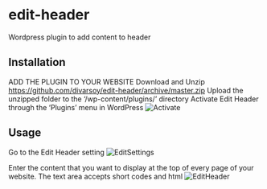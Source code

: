 # edit-header
Wordpress plugin to add content to header

## Installation
ADD THE PLUGIN TO YOUR WEBSITE
Download and Unzip https://github.com/divarsoy/edit-header/archive/master.zip
Upload the unzipped folder to the ‘/wp-content/plugins/’ directory
Activate Edit Header through the ‘Plugins’ menu in WordPress
![Activate](https://user-images.githubusercontent.com/4672343/65628034-889db180-dfc8-11e9-8b02-3919085eb20a.jpg)

## Usage
Go to the Edit Header setting
![EditSettings](https://user-images.githubusercontent.com/4672343/65628033-889db180-dfc8-11e9-8229-f7783bd57ff8.jpg)


Enter the content that you want to display at the top of every page of your website. The text area accepts short codes and html
![EditHeader](https://user-images.githubusercontent.com/4672343/65628032-88051b00-dfc8-11e9-9d5b-843968048628.jpg)